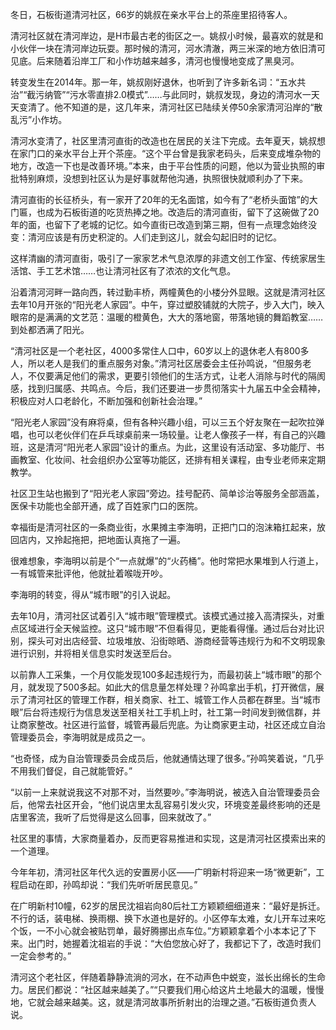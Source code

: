 冬日，石板街道清河社区，66岁的姚叔在亲水平台上的茶座里招待客人。

清河社区就在清河岸边，是H市最古老的街区之一。姚叔小时候，最喜欢的就是和小伙伴一块在清河岸边玩耍。那时候的清河，河水清澈，两三米深的地方依旧清可见底。后来随着沿岸工厂和小作坊越来越多，清河也慢慢地变成了黑臭河。

转变发生在2014年。那一年，姚叔刚好退休，也听到了许多新名词：“五水共治”“截污纳管”“污水零直排2.0模式”……与此同时，姚叔发现，身边的清河水一天天变清了。他不知道的是，这几年来，清河社区已陆续关停50余家清河沿岸的“散乱污”小作坊。

清河水变清了，社区里清河直街的改造也在居民的关注下完成。去年夏天，姚叔想在家门口的亲水平台上开个茶座。“这个平台曾是我家老码头，后来变成堆杂物的地方，改造一下也是改善环境。”本来，由于平台性质的问题，他以为营业执照的审批特别麻烦，没想到社区认为是好事就帮他沟通，执照很快就顺利办了下来。

清河直街的长征桥头，有一家开了20年的无名面馆，如今有了“老桥头面馆”的大门匾，也成为石板街道的吃货热捧之地。改造后的清河直街，留下了这碗做了20年的面，也留下了老城的记忆。如今直街已改造到第三期，但有一点理念始终没变：清河应该是有历史积淀的。人们走到这儿，就会勾起旧时的记忆。

这样清幽的清河直街，吸引了一家家艺术气息浓厚的非遗文创工作室、传统家居生活馆、手工艺术馆……也让清河社区有了浓浓的文化气息。

沿着清河河畔一路向西，转过勤丰桥，两幢黄色的小楼分外显眼。这就是清河社区去年10月开张的“阳光老人家园”。中午，穿过塑胶铺就的大院子，步入大门，映入眼帘的是满满的文艺范：温暖的橙黄色，大大的落地窗，带落地镜的舞蹈教室……到处都洒满了阳光。

“清河社区是一个老社区，4000多常住人口中，60岁以上的退休老人有800多人，所以老人是我们的重点服务对象。”清河社区居委会主任孙鸣说，“但服务老人，不仅要满足他们的需求，更要引领他们的生活方式，让老人消除与时代的隔阂感，找到归属感、共鸣点。今后，我们还要进一步贯彻落实十九届五中全会精神，积极应对人口老龄化，不断加强和创新社会治理。”

“阳光老人家园”没有麻将桌，但有各种兴趣小组，可以三五个好友聚在一起吹拉弹唱，也可以老伙伴们在乒乓球桌前来一场较量。让老人像孩子一样，有自己的兴趣班，这是清河“阳光老人家园”设计的重点。为此，这里设有活动室、多功能厅、书画教室、化妆间、社会组织办公室等功能区，还排有相关课程，由专业老师来定期教学。

社区卫生站也搬到了“阳光老人家园”旁边。挂号配药、简单诊治等服务全部涵盖，医保卡功能也全部开通，成了百姓家门口的医院。

幸福街是清河社区的一条商业街，水果摊主李海明，正把门口的泡沫箱扛起来，放回店内，又拎起拖把，把地面认真拖了一遍。

很难想象，李海明以前是个“一点就爆”的“火药桶”。他时常把水果堆到人行道上，一有城管来批评他，他就扯着喉咙开吵。

李海明的转变，得从“城市眼”的引入说起。

去年10月，清河社区试着引入“城市眼”管理模式。该模式通过接入高清探头，对重点区域进行全天候监控。这只“城市眼”不但看得见，更能看得懂。通过后台对比识别，探头可对出店经营、垃圾堆放、沿街晾晒、游商经营等违规行为和不文明现象进行识别，并将相关信息实时发送至后台。

以前靠人工采集，一个月仅能发现100多起违规行为，而最初装上“城市眼”的那个月，就发现了500多起。如此大的信息量怎样处理？孙鸣拿出手机，打开微信，展示了清河社区的管理工作群，相关商家、社工、城管工作人员都在群里。当“城市眼”后台将违规行为信息发送至相关社工手机上时，社工第一时间发到微信群，并让商家整改。社区进行监督，城管再最后兜底。为让商家更主动，社区还成立自治管理委员会，李海明就是成员之一。

“也奇怪，成为自治管理委员会成员后，他就通情达理了很多。”孙鸣笑着说，“几乎不用我们督促，自己就能管好。”

“以前一上来就说我这不对那不对，当然要吵。”李海明说，被选入自治管理委员会后，他常去社区开会，“他们说店里太乱容易引发火灾，环境变差最终影响的还是店里客流，我听了后觉得是这么回事，回来就改了。”

社区里的事情，大家商量着办，反而更容易推进和实现，这是清河社区摸索出来的一个道理。

今年年初，清河社区年代久远的安置房小区——广明新村将迎来一场“微更新”，工程启动在即，孙鸣却说：“我们先听听居民意见。”

在广明新村10幢，62岁的居民沈祖岩向80后社工方颖颖细细道来：“最好是拆迁。不行的话，装电梯、换雨棚、换下水道也是好的。小区停车太难，女儿开车过来吃个饭，一不小心就会被贴罚单，最好腾挪出点车位。”方颖颖拿着个小本本记了下来。出门时，她握着沈祖岩的手说：“大伯您放心好了，我都记下了，改造时我们一定会参考的。”

清河这个老社区，伴随着静静流淌的河水，在不动声色中蜕变，滋长出绵长的生命力。居民们都说：“社区越来越美了。”“只要我们用心给这片土地最大的温暖，慢慢地，它就会越来越美。这，就是清河故事所折射出的治理之道。”石板街道负责人说。